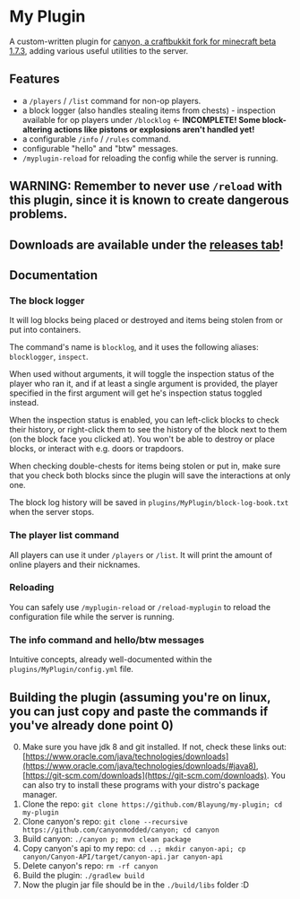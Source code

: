 # My Plugin
A custom-written plugin for [canyon, a craftbukkit fork for minecraft beta 1.7.3](https://github.com/canyonmodded/canyon), adding various useful utilities to the server.

## Features
- a `/players` / `/list` command for non-op players.
- a block logger (also handles stealing items from chests) - inspection available for op players under `/blocklog` <- **INCOMPLETE! Some block-altering actions like pistons or explosions aren't handled yet!**
- a configurable `/info` / `/rules` command.
- configurable "hello" and "btw" messages.
- `/myplugin-reload` for reloading the config while the server is running.

## WARNING: Remember to never use `/reload` with this plugin, since it is known to create dangerous problems.
## Downloads are available under the [releases tab](https://github.com/Blayung/my-plugin/releases)!

## Documentation
### The block logger
It will log blocks being placed or destroyed and items being stolen from or put into containers.  
  
The command's name is `blocklog`, and it uses the following aliases: `blocklogger`, `inspect`.  
  
When used without arguments, it will toggle the inspection status of the player who ran it, and if at least a single argument is provided, the player specified in the first argument will get he's inspection status toggled instead.  
  
When the inspection status is enabled, you can left-click blocks to check their history, or right-click them to see the history of the block next to them (on the block face you clicked at). You won't be able to destroy or place blocks, or interact with e.g. doors or trapdoors.  
  
When checking double-chests for items being stolen or put in, make sure that you check both blocks since the plugin will save the interactions at only one.  
  
The block log history will be saved in `plugins/MyPlugin/block-log-book.txt` when the server stops.

### The player list command
All players can use it under `/players` or `/list`. It will print the amount of online players and their nicknames.

### Reloading
You can safely use `/myplugin-reload` or `/reload-myplugin` to reload the configuration file while the server is running.

### The info command and hello/btw messages
Intuitive concepts, already well-documented within the `plugins/MyPlugin/config.yml` file.

## Building the plugin (assuming you're on linux, you can just copy and paste the commands if you've already done point 0)
0. Make sure you have jdk 8 and git installed. If not, check these links out: [https://www.oracle.com/java/technologies/downloads](https://www.oracle.com/java/technologies/downloads/#java8), [https://git-scm.com/downloads](https://git-scm.com/downloads). You can also try to install these programs with your distro's package manager.
1. Clone the repo: `git clone https://github.com/Blayung/my-plugin; cd my-plugin`
2. Clone canyon's repo: `git clone --recursive https://github.com/canyonmodded/canyon; cd canyon`
4. Build canyon: `./canyon p; mvn clean package`
5. Copy canyon's api to my repo: `cd ..; mkdir canyon-api; cp canyon/Canyon-API/target/canyon-api.jar canyon-api`
6. Delete canyon's repo: `rm -rf canyon`
4. Build the plugin: `./gradlew build`
5. Now the plugin jar file should be in the `./build/libs` folder :D
